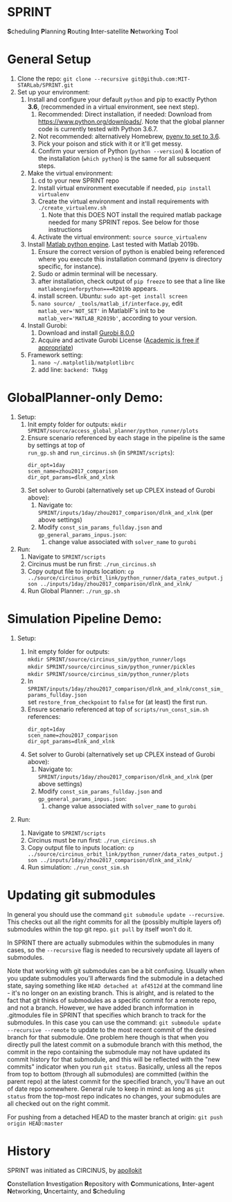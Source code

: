 # SPRINT

**S**cheduling
**P**lanning
**R**outing
**I**nter-satellite
**N**etworking
**T**ool

# General Setup

1. Clone the repo: `git clone --recursive git@github.com:MIT-STARLab/SPRINT.git`
1. Set up your environment:
    1. Install and configure your default `python` and pip to exactly Python **3.6**, (recommended in a virtual environment, see next step).
        1. Recommended: Direct installation, if needed: Download from https://www.python.org/downloads/. Note that the global planner code is currently tested with Python 3.6.7.
        1. Not recommended: alternatively Homebrew, [pyenv to set to 3.6](https://github.com/pyenv/pyenv).
        1. Pick your poison and stick with it or it'll get messy.
        1. Confirm your version of Python (`python --version`) & location of the installation (`which python`) is the same for all subsequent steps.
    1. Make the virtual environment:
        1. cd to your new SPRINT repo
        1. Install virtual environment executable if needed, `pip install virtualenv`
        1. Create the virtual environment and install requirements with `./create_virtualenv.sh`
            1. Note that this DOES NOT install the required matlab package needed for many SPRINT repos. See below for those instructions
        1. Activate the virtual environment: `source source_virtualenv`
    1. Install [Matlab python engine](https://www.mathworks.com/help/matlab/matlab_external/install-the-matlab-engine-for-python.html?refresh=true). Last tested with Matlab 2019b.
        1. Ensure the correct version of python is enabled being referenced where you execute this installation command (pyenv is directory specific, for instance).
        2. Sudo or admin terminal will be necessary.
        3. after installation, check output of `pip freeze` to see that a line like `matlabengineforpython===R2019b` appears.
        4. install screen. Ubuntu: `sudo apt-get install screen`
        5. `nano source/
        _tools/matlab_if/interface.py`, edit `matlab_ver='NOT_SET'` in MatlabIF's init to be `matlab_ver='MATLAB_R2019b'`, according to your version.
    1. Install Gurobi:
        1. Download and install [Gurobi 8.0.0](http://www.gurobi.com/downloads/gurobi-optimizer)
        1. Acquire and activate Gurobi License ([Academic is free if appropriate](https://www.gurobi.com/downloads/end-user-license-agreement-academic/))
    1. Framework setting:
        1. `nano ~/.matplotlib/matplotlibrc`
        1. add line: `backend: TkAgg`
        
# GlobalPlanner-only Demo:
1. Setup:
    1. Init empty folder for outputs: `mkdir SPRINT/source/access_global_planner/python_runner/plots`
    1. Ensure scenario referenced by each stage in the pipeline is the same by settings at top of<br> `run_gp.sh` and `run_circinus.sh` (in `SPRINT/scripts`):<br>
        ```
        dir_opt=1day
        scen_name=zhou2017_comparison
        dir_opt_params=dlnk_and_xlnk
        ```
    1. Set solver to Gurobi (alternatively set up CPLEX instead of Gurobi above): 
        1. Navigate to: `SPRINT/inputs/1day/zhou2017_comparison/dlnk_and_xlnk` (per above settings) 
        1. Modify `const_sim_params_fullday.json` and `gp_general_params_inpus.json`:
            1. change value associated with `solver_name` to `gurobi`
1. Run:
    1. Navigate to `SPRINT/scripts`
    1. Circinus must be run first: `./run_circinus.sh`
    1. Copy output file to inputs location: `cp ../source/circinus_orbit_link/python_runner/data_rates_output.json ../inputs/1day/zhou2017_comparison/dlnk_and_xlnk/`
    1. Run Global Planner: `./run_gp.sh`

# Simulation Pipeline Demo:
1. Setup: 
    1. Init empty folder for outputs:<br>
    `mkdir SPRINT/source/circinus_sim/python_runner/logs`<br>
    `mkdir SPRINT/source/circinus_sim/python_runner/pickles`<br>
    `mkdir SPRINT/source/circinus_sim/python_runner/plots`<br>
    1. In `SPRINT/inputs/1day/zhou2017_comparison/dlnk_and_xlnk/const_sim_params_fullday.json`<br>
    set `restore_from_checkpoint` to `false` for (at least) the first run.
    1. Ensure scenario referenced at top of `scripts/run_const_sim.sh` references:<br>
        ```
        dir_opt=1day
        scen_name=zhou2017_comparison
        dir_opt_params=dlnk_and_xlnk
        ```
    1. Set solver to Gurobi (alternatively set up CPLEX instead of Gurobi above): 
        1. Navigate to: `SPRINT/inputs/1day/zhou2017_comparison/dlnk_and_xlnk` (per above settings) 
        1. Modify `const_sim_params_fullday.json` and `gp_general_params_inpus.json`:
            1. change value associated with `solver_name` to `gurobi`
            
2. Run:
    1. Navigate to `SPRINT/scripts`
    1. Circinus must be run first: `./run_circinus.sh`
    1. Copy output file to inputs location: `cp ../source/circinus_orbit_link/python_runner/data_rates_output.json ../inputs/1day/zhou2017_comparison/dlnk_and_xlnk/`
    1. Run simulation: `./run_const_sim.sh`

# Updating git submodules

In general you should use the command `git submodule update --recursive`. This checks out all the right commits for all the (possibly multiple layers of) submodules within the top git repo. `git pull` by itself won't do it.

In SPRINT there are actually submodules within the submodules in many cases, so the `--recursive` flag is needed to recursively update all layers of submodules.

Note that working with git submodules can be a bit confusing. Usually when you update submodules you'll afterwards find the submodule in a detached state, saying something like `HEAD detached at af4512d` at the command line - it's no longer on an existing branch. This is alright, and is related to the fact that git thinks of submodules as a specific commit for a remote repo, and not a branch. However, we have added branch information in .gitmodules file in SPRINT that specifies which branch to track for the submodules. In this case you can use the command: `git submodule update --recursive --remote` to update to the most recent commit of the desired branch for that submodule.  One problem here though is that when you directly pull the latest commit on a submodule branch with this method, the commit in the repo containing the submodule may not have updated its commit history for that submodule, and this will be reflected with the "new commits" indicator when you run `git status`. Basically, unless all the repos from top to bottom (through all submodules) are committed (within the parent repo) at the latest commit for the specified branch, you'll have an out of date repo somewhere. General rule to keep in mind: as long as `git status` from the top-most repo indicates no changes, your submodules are all checked out on the right commit. 

For pushing from a detached HEAD to the master branch at origin: `git push origin HEAD:master`


# History
SPRINT was initiated as CIRCINUS, by [apollokit](https://github.com/apollokit)

**C**onstellation
**I**nvestigation
**R**epository with
**C**ommunications,
**I**nter-agent
**N**etworking,
**U**ncertainty, and
**S**cheduling
